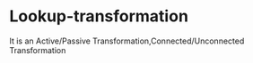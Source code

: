 # Lookup-transformation
It is an Active/Passive Transformation,Connected/Unconnected Transformation
